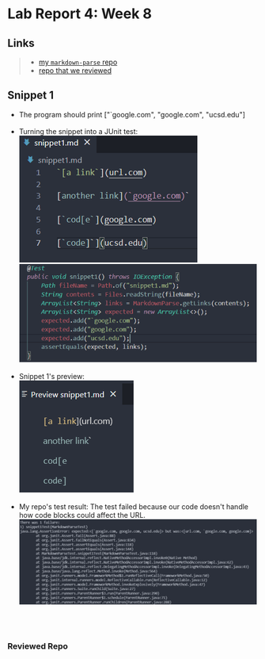 # Lab Report 4: Week 8

## Links
>- [my `markdown-parse` repo](https://github.com/jhxyjhxy/CSE15L-RoseateSpoonbill)
>- [repo that we reviewed](https://github.com/Shree-G/markdown-parse)

## Snippet 1
- The program should print ["`google.com", "google.com", "ucsd.edu"]
<br><br>
- Turning the snippet into a JUnit test: <br>
![copied snippet 1 into md file](photos/snippet1.png)
![snippet 1's test](photos/snippet1_test.png)
<br><br>
- Snippet 1's preview: <br>
![snippet 1's preview](photos/snippet1_preview.png)
<br><br>
- My repo's test result: The test failed because our code doesn't handle how code blocks could affect the URL.<br>
![failed test](photos/snippet1_my.png)

<br><br>
### Reviewed Repo
